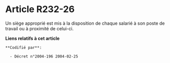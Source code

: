 # Article R232-26

Un siège approprié est mis à la disposition de chaque salarié à son poste de travail ou à proximité de celui-ci.

**Liens relatifs à cet article**

	**Codifié par**:

	  - Décret n°2004-196 2004-02-25
